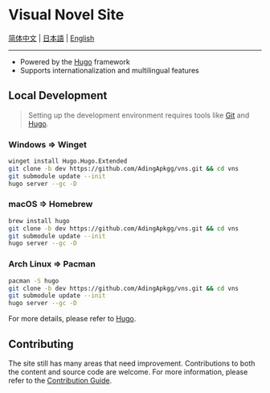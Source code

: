 # Visual Novel Site

[简体中文](README.zh.md) | [日本語](README.ja.md) | [English](README.md)

***

- Powered by the [Hugo](https://gohugo.io/) framework
- Supports internationalization and multilingual features

## Local Development

> Setting up the development environment requires tools like [Git](https://git-scm.com/) and [Hugo](https://gohugo.io/).

### Windows => Winget

```sh
winget install Hugo.Hugo.Extended
git clone -b dev https://github.com/AdingApkgg/vns.git && cd vns
git submodule update --init
hugo server --gc -D
```

### macOS => Homebrew

```sh
brew install hugo
git clone -b dev https://github.com/AdingApkgg/vns.git && cd vns
git submodule update --init
hugo server --gc -D
```

### Arch Linux => Pacman

```sh
pacman -S hugo
git clone -b dev https://github.com/AdingApkgg/vns.git && cd vns
git submodule update --init
hugo server --gc -D
```

For more details, please refer to [Hugo](https://gohugo.io/).

## Contributing

The site still has many areas that need improvement. Contributions to both the content and source code are welcome. For more information, please refer to the [Contribution Guide](/content/en/docs/postscript/contribute.md).
